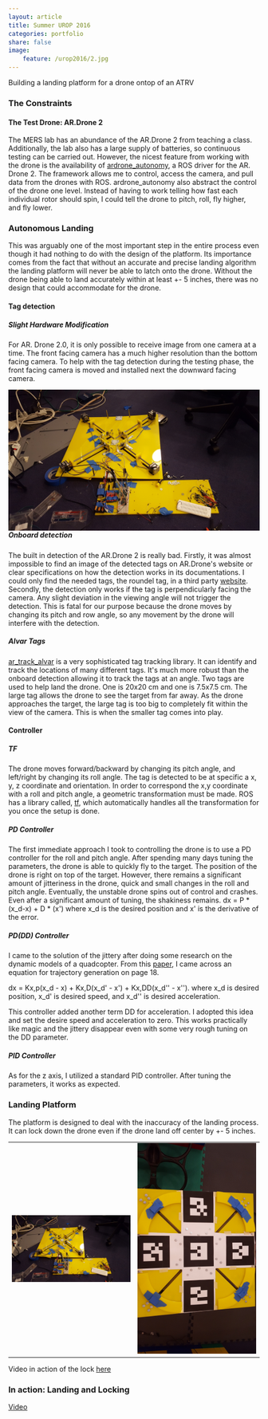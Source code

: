 ```yaml
---
layout: article
title: Summer UROP 2016
categories: portfolio
share: false
image:
    feature: /urop2016/2.jpg
---
```


Building a landing platform for a drone ontop of an ATRV

### The Constraints

#### The Test Drone: AR.Drone 2
The MERS lab has an abundance of the AR.Drone 2 from teaching a class. Additionally, the lab also has a large supply of batteries, so continuous testing can be carried out. However, the nicest feature from working with the drone is the availability of [ardrone_autonomy](http://ardrone-autonomy.readthedocs.io/en/latest/), a ROS driver for the AR. Drone 2. The framework allows me to control, access the camera, and pull data from the drones with ROS. ardrone_autonomy also abstract the control of the drone one level. Instead of having to work telling how fast each individual rotor should spin, I could tell the drone to pitch, roll, fly higher, and fly lower.  

### Autonomous Landing
This was arguably one of the most important step in the entire process even though it had nothing to do with the design of the platform. Its importance comes from the fact that without an accurate and precise landing algorithm the landing platform will never be able to latch onto the drone. Without the drone being able to land accurately within at least +- 5 inches, there was no design that could accommodate for the drone.

#### Tag detection

##### Slight Hardware Modification
For AR. Drone 2.0, it is only possible to receive image from one camera at a time. The front facing camera has a much higher resolution than the bottom facing camera. To help with the tag detection during the testing phase, the front facing camera is moved and installed next the downward facing camera.

<img src="/images/urop2016/2.jpg"
     alt="urop2016"
     style="float: left; margin-right: 10px;" />

##### Onboard detection
The built in detection of the AR.Drone 2 is really bad. Firstly, it was almost impossible to find an image of the detected tags on AR.Drone's website or clear specifications on how the detection works in its documentations. I could only find the needed tags, the roundel tag, in a third party [website](http://www.playsheep.de/drone/downloads.html). Secondly, the detection only works if the tag is perpendicularly facing the camera. Any slight deviation in the viewing angle will not trigger the detection. This is fatal for our purpose because the drone moves by changing its pitch and row angle, so any movement by the drone will interfere with the detection.

##### Alvar Tags
[ar_track_alvar](http://wiki.ros.org/ar_track_alvar) is a very sophisticated tag tracking library. It can identify and track the locations of many different tags. It's much more robust than the onboard detection allowing it to track the tags at an angle. Two tags are used to help land the drone. One is 20x20 cm and one is 7.5x7.5 cm. The large tag allows the drone to see the target from far away. As the drone approaches the target, the large tag is too big to completely fit within the view of the camera. This is when the smaller tag comes into play.


#### Controller
##### TF
The drone moves forward/backward by changing its pitch angle, and left/right by changing its roll angle. The tag is detected to be at specific a x, y, z coordinate and orientation. In order to correspond the x,y coordinate with a roll and pitch angle, a geometric transformation must be made. ROS has a library called, [tf](http://wiki.ros.org/tf), which automatically handles all the transformation for you once the setup is done.


##### PD Controller
The first immediate approach I took to controlling the drone is to use a PD controller for the roll and pitch angle. After spending many days tuning the parameters, the drone is able to quickly fly to the target. The position of the drone is right on top of the target. However, there remains a significant amount of jitteriness in the drone, quick and small changes in the roll and pitch angle. Eventually, the unstable drone spins out of control and crashes. Even after a significant amount of tuning, the shakiness remains.
dx = P * (x_d-x) + D * (x') where x_d is the desired position and x' is the derivative of the error.


##### PD(DD) Controller
I came to the solution of the jittery after doing some research on the dynamic models of a quadcopter. From this [paper](http://sal.aalto.fi/publications/pdf-files/eluu11_public.pdf), I came across an equation for trajectory generation on page 18.

dx = Kx,p(x_d - x) + Kx,D(x_d' - x') + Kx,DD(x_d'' - x'').
where x_d is desired position, x_d' is desired speed, and x_d'' is desired acceleration.

This controller added another term DD for acceleration. I adopted this idea and set the desire speed and acceleration to zero. This works practically like magic and the jittery disappear even with some very rough tuning on the DD parameter.

##### PID Controller
As for the z axis, I utilized a standard PID controller. After tuning the parameters, it works as expected.

### Landing Platform
The platform is designed to deal with the inaccuracy of the landing process. It can lock down the drone even if the drone land off center by +- 5 inches.

| | |
|:-------------------------:|:-------------------------:|
|<img width="1604" alt="urop2" src="/images/urop2016/2.jpg">|<img width="1604" alt="urop3" src="/images/urop2016/3.jpg">|


Video in action of the lock [here](https://photos.app.goo.gl/BwP6fvdoG9KXTELAA)

### In action: Landing and Locking
[Video](https://photos.app.goo.gl/WPRFFdFSE5jT5er37)


